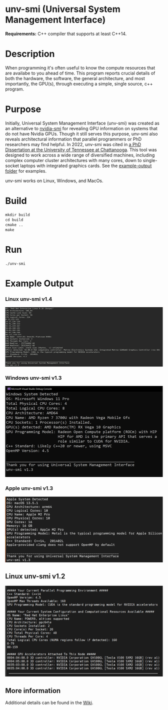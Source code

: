 # unv-smi (Universal System Management Interface)
**Requirements:** C++ compiler that supports at least C++14.

# Description 
When programming it's often useful to know the compute resources that are availabe to you ahead of time. 
This program reports crucial details of both the hardware, the software, the general architecture, and most
importantly, the GPU(s), through executing a simple, single source, c++ program. 

# Purpose 
Initially, Universal System Management Interface (unv-smi) was created as an alternative to [nvidia-smi](https://developer.nvidia.com/nvidia-system-management-interface) 
for revealing GPU information on systems that do not have Nvidia GPUs. Though it still serves this purpose, unv-smi also reveals 
architectural information that parallel programmers or PhD researchers may find helpful. In 2022, unv-smi was cited in 
[a PhD Dissertation at the University of Tennessee at Chattanooga](https://scholar.utc.edu/theses/788/). This tool was designed 
to work across a wide range of diversified machines, including complex computer cluster architectures with many cores, down to 
single-socket laptops with integrated graphics cards. See the [example-output folder](https://github.com/tommygorham/unv-smi/tree/main/example-output) 
for examples. 


unv-smi works on Linux, Windows, and MacOs. 

# Build

```
mkdir build
cd build 
cmake .. 
make 
``` 
# Run 

```
./unv-smi
```

# Example Output 
### Linux unv-smi v1.4 
<img src="example-output/linux-clusters/Rhel8Cuda.png" />

### Windows unv-smi v1.3
<img src="https://github.com/tommygorham/unv-smi/blob/main/example-output/ms-windows/msvc19-windows.png" width="875px" />

### Apple unv-smi v1.3
<img src="https://github.com/tommygorham/unv-smi/blob/main/example-output/apple-macosx/AppleClang14-macos.png" width="875px" />

## Linux unv-smi v1.2
![version1-2outputexample](example-output/linux-clusters/version1.2(depreceated)/redhatenterprise.png)

## More information 

Additional details can be found in the [Wiki](https://github.com/tommygorham/unv-smi/wiki).
